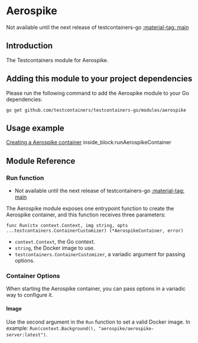 # Aerospike

Not available until the next release of testcontainers-go <a href="https://github.com/testcontainers/testcontainers-go"><span class="tc-version">:material-tag: main</span></a>

## Introduction

The Testcontainers module for Aerospike.

## Adding this module to your project dependencies

Please run the following command to add the Aerospike module to your Go dependencies:

```
go get github.com/testcontainers/testcontainers-go/modules/aerospike
```

## Usage example

<!--codeinclude-->
[Creating a Aerospike container](../../modules/aerospike/examples_test.go) inside_block:runAerospikeContainer
<!--/codeinclude-->

## Module Reference

### Run function

- Not available until the next release of testcontainers-go <a href="https://github.com/testcontainers/testcontainers-go"><span class="tc-version">:material-tag: main</span></a>

The Aerospike module exposes one entrypoint function to create the Aerospike container, and this function receives three parameters:

```golang
func Run(ctx context.Context, img string, opts ...testcontainers.ContainerCustomizer) (*AerospikeContainer, error)
```

- `context.Context`, the Go context.
- `string`, the Docker image to use.
- `testcontainers.ContainerCustomizer`, a variadic argument for passing options.

### Container Options

When starting the Aerospike container, you can pass options in a variadic way to configure it.

#### Image

Use the second argument in the `Run` function to set a valid Docker image.
In example: `Run(context.Background(), "aerospike/aerospike-server:latest")`.

